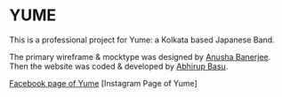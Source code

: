 # YUME
This is a professional project for Yume: a Kolkata based Japanese Band. 

The primary wireframe & mocktype was designed by [Anusha Banerjee](https://github.com/anushabanerjee). Then the website was coded & developed by [Abhirup Basu](https://github.com/basuabhirup).

[Facebook page of Yume](https://www.facebook.com/Yume-%E5%A4%A2-106140044165283)
[Instagram Page of Yume]

